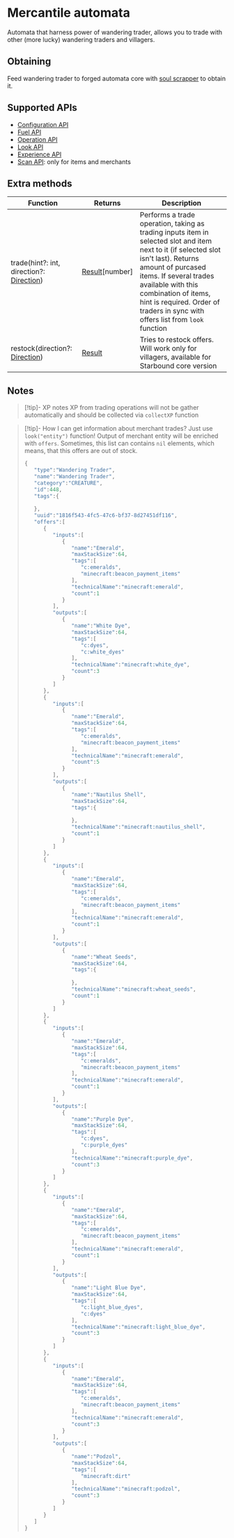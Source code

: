 # Mercantile automata

Automata that harness power of wandering trader, allows you to trade with other (more lucky) wandering traders and villagers.

## Obtaining

Feed wandering trader to forged automata core with [soul scrapper](soul_scrapper.md) to obtain it.

## Supported APIs

- [Configuration API](configuration.md)
- [Fuel API](fuel.md)
- [Operation API](operation.md)
- [Look API](look.md)
- [Experience API](experience.md)
- [Scan API](scan.md): only for items and merchants

## Extra methods

| Function                                                                     | Returns                                  | Description                                                                                                                                                                                                                                                                                                  |
| ---------------------------------------------------------------------------- | ---------------------------------------- | ------------------------------------------------------------------------------------------------------------------------------------------------------------------------------------------------------------------------------------------------------------------------------------------------------------ |
| trade(hint?: int, direction?: [Direction](introduction.md#direction)) | [Result](introduction.md#result)[number] | Performs a trade operation, taking as trading inputs item in selected slot and item next to it (if selected slot isn't last). Returns amount of purcased items. If several trades available with this combination of items, hint is required. Order of traders in sync with offers list from `look` function |
| restock(direction?: [Direction](introduction.md#direction))           | [Result](introduction.md#result)         | Tries to restock offers. Will work only for villagers, available for Starbound core version                                                                                                                                                                                                                  |

## Notes

> [!tip]- XP notes
> XP from trading operations will not be gather automatically and should be collected via `collectXP` function

> [!tip]- How I can get information about merchant trades?
> Just use `look("entity")` function! Output of merchant entity will be enriched with `offers`. Sometimes, this list can contains `nil` elements, which means, that this offers are out of stock.
> ```javascript
> {
>    "type":"Wandering Trader",
>    "name":"Wandering Trader",
>    "category":"CREATURE",
>    "id":448,
>    "tags":{
>       
>    },
>    "uuid":"1816f543-4fc5-47c6-bf37-8d27451df116",
>    "offers":[
>       {
>          "inputs":[
>             {
>                "name":"Emerald",
>                "maxStackSize":64,
>                "tags":[
>                   "c:emeralds",
>                   "minecraft:beacon_payment_items"
>                ],
>                "technicalName":"minecraft:emerald",
>                "count":1
>             }
>          ],
>          "outputs":[
>             {
>                "name":"White Dye",
>                "maxStackSize":64,
>                "tags":[
>                   "c:dyes",
>                   "c:white_dyes"
>                ],
>                "technicalName":"minecraft:white_dye",
>                "count":3
>             }
>          ]
>       },
>       {
>          "inputs":[
>             {
>                "name":"Emerald",
>                "maxStackSize":64,
>                "tags":[
>                   "c:emeralds",
>                   "minecraft:beacon_payment_items"
>                ],
>                "technicalName":"minecraft:emerald",
>                "count":5
>             }
>          ],
>          "outputs":[
>             {
>                "name":"Nautilus Shell",
>                "maxStackSize":64,
>                "tags":{
>                   
>                },
>                "technicalName":"minecraft:nautilus_shell",
>                "count":1
>             }
>          ]
>       },
>       {
>          "inputs":[
>             {
>                "name":"Emerald",
>                "maxStackSize":64,
>                "tags":[
>                   "c:emeralds",
>                   "minecraft:beacon_payment_items"
>                ],
>                "technicalName":"minecraft:emerald",
>                "count":1
>             }
>          ],
>          "outputs":[
>             {
>                "name":"Wheat Seeds",
>                "maxStackSize":64,
>                "tags":{
>                   
>                },
>                "technicalName":"minecraft:wheat_seeds",
>                "count":1
>             }
>          ]
>       },
>       {
>          "inputs":[
>             {
>                "name":"Emerald",
>                "maxStackSize":64,
>                "tags":[
>                   "c:emeralds",
>                   "minecraft:beacon_payment_items"
>                ],
>                "technicalName":"minecraft:emerald",
>                "count":1
>             }
>          ],
>          "outputs":[
>             {
>                "name":"Purple Dye",
>                "maxStackSize":64,
>                "tags":[
>                   "c:dyes",
>                   "c:purple_dyes"
>                ],
>                "technicalName":"minecraft:purple_dye",
>                "count":3
>             }
>          ]
>       },
>       {
>          "inputs":[
>             {
>                "name":"Emerald",
>                "maxStackSize":64,
>                "tags":[
>                   "c:emeralds",
>                   "minecraft:beacon_payment_items"
>                ],
>                "technicalName":"minecraft:emerald",
>                "count":1
>             }
>          ],
>          "outputs":[
>             {
>                "name":"Light Blue Dye",
>                "maxStackSize":64,
>                "tags":[
>                   "c:light_blue_dyes",
>                   "c:dyes"
>                ],
>                "technicalName":"minecraft:light_blue_dye",
>                "count":3
>             }
>          ]
>       },
>       {
>          "inputs":[
>             {
>                "name":"Emerald",
>                "maxStackSize":64,
>                "tags":[
>                   "c:emeralds",
>                   "minecraft:beacon_payment_items"
>                ],
>                "technicalName":"minecraft:emerald",
>                "count":3
>             }
>          ],
>          "outputs":[
>             {
>                "name":"Podzol",
>                "maxStackSize":64,
>                "tags":[
>                   "minecraft:dirt"
>                ],
>                "technicalName":"minecraft:podzol",
>                "count":3
>             }
>          ]
>       }
>    ]
> }
> ```